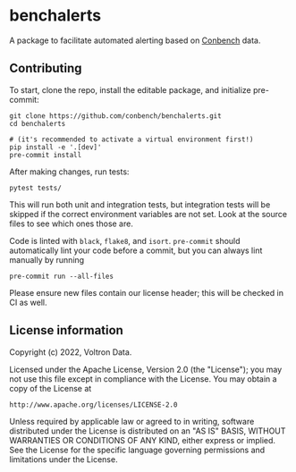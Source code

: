 # benchalerts

A package to facilitate automated alerting based on
[Conbench](https://github.com/conbench/conbench) data.

## Contributing

To start, clone the repo, install the editable package, and initialize pre-commit:

    git clone https://github.com/conbench/benchalerts.git
    cd benchalerts

    # (it's recommended to activate a virtual environment first!)
    pip install -e '.[dev]'
    pre-commit install

After making changes, run tests:

    pytest tests/

This will run both unit and integration tests, but integration tests will be skipped if
the correct environment variables are not set. Look at the source files to see which
ones those are.

Code is linted with `black`, `flake8`, and `isort`. `pre-commit` should automatically
lint your code before a commit, but you can always lint manually by running

    pre-commit run --all-files

Please ensure new files contain our license header; this will be checked in CI as well.

## License information

Copyright (c) 2022, Voltron Data.

Licensed under the Apache License, Version 2.0 (the "License");
you may not use this file except in compliance with the License.
You may obtain a copy of the License at

    http://www.apache.org/licenses/LICENSE-2.0

Unless required by applicable law or agreed to in writing, software
distributed under the License is distributed on an "AS IS" BASIS,
WITHOUT WARRANTIES OR CONDITIONS OF ANY KIND, either express or implied.
See the License for the specific language governing permissions and
limitations under the License.
